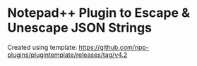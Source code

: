 # Notepad++ Plugin to Escape & Unescape JSON Strings

Created using template: https://github.com/npp-plugins/plugintemplate/releases/tag/v4.2
